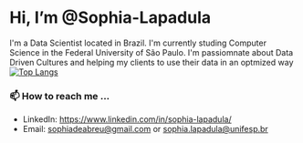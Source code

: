# Hi, I’m @Sophia-Lapadula
  I'm a Data Scientist located in Brazil.
  I'm currently studing Computer Science in the Federal University of São Paulo.
  I'm passiomnate about Data Driven Cultures and helping my clients to use their data in an optmized way
  [![Top Langs](https://github-readme-stats.vercel.app/api/top-langs/?username=Sophia-Lapadula)](https://github.com/anuraghazra/github-readme-stats)

### 📫 How to reach me ...
  - LinkedIn: https://www.linkedin.com/in/sophia-lapadula/
  - Email: sophiadeabreu@gmail.com or sophia.lapadula@unifesp.br
